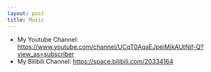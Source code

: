 ```yaml
---
layout: post
title: Music
---
```


- My Youtube Channel: https://www.youtube.com/channel/UCqT0AqaEJpeiMjkAUtNjf-Q?view_as=subscriber
- My Bilibili Channel: https://space.bilibili.com/20334164

